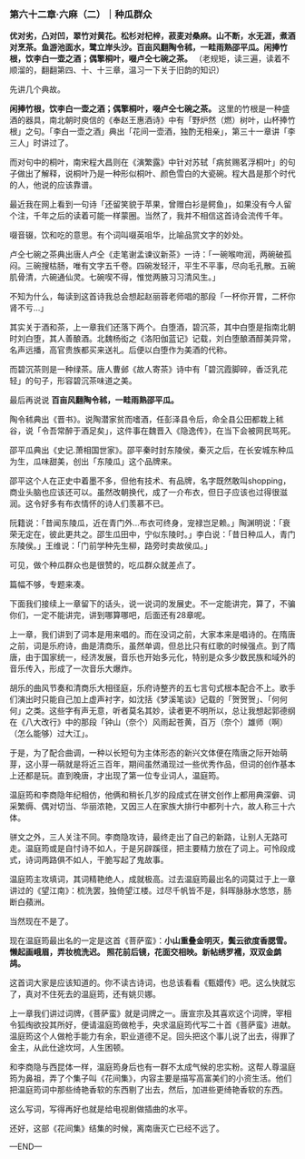 ### 第六十二章·六麻（二）｜种瓜群众

**优对劣，凸对凹，翠竹对黄花。松杉对杞梓，菽麦对桑麻。山不断，水无涯，煮酒对烹茶。鱼游池面水，鹭立岸头沙。百亩风翻陶令秫，一畦雨熟邵平瓜。闲捧竹根，饮李白一壶之酒；偶擎桐叶，啜卢仝七碗之茶。** （老规矩，读三遍，读着不顺溜的，翻翻第四、十、十三章，温习一下关于旧韵的知识）

先讲几个典故。

**闲捧竹根，饮李白一壶之酒；偶擎桐叶，啜卢仝七碗之茶。** 这里的竹根是一种盛酒的器具，南北朝时庾信的《奉赵王惠酒诗》中有「野炉然（燃）树叶，山杯捧竹根」之句。「李白一壶之酒」典出「花间一壶酒，独酌无相亲」，第三十一章讲「李三人」时讲过了。

而对句中的桐叶，南宋程大昌则在《演繁露》中针对苏轼「病贫赐茗浮桐叶」的句子做出了解释，说桐叶乃是一种形似桐叶、颜色雪白的大瓷碗。程大昌是那个时代的人，他说的应该靠谱。

最近我在网上看到一句诗「还留笑貌于苹果，曾赠白衫是鳄鱼」，如果没有今人留个注，千年之后的读着可能一样蒙圈。当然了，我并不相信这首诗会流传千年。

啜音辍，饮和吃的意思。有个词叫啜英咀华，比喻品赏文字的妙处。

卢仝七碗之茶典出唐人卢仝《走笔谢孟谏议新茶》一诗：「一碗喉吻润，两碗破孤闷。三碗搜枯肠，唯有文字五千卷。四碗发轻汗，平生不平事，尽向毛孔散。五碗肌骨清，六碗通仙灵。七碗喫不得，惟觉两腋习习清风生。」

不知为什么，每读到这首诗我总会想起赵丽蓉老师唱的那段「一杯你开胃，二杯你肾不亏…」

其实关于酒和茶，上一章我们还落下两个。白堕酒，碧沉茶，其中白堕是指南北朝时刘白堕，其人善酿酒。北魏杨衒之《洛阳伽蓝记》记载，刘白堕酿酒醇美异常，名声远播，高官贵族都买来送礼。后便以白堕作为美酒的代称。

而碧沉茶则是一种绿茶。唐人曹邺《故人寄茶》诗中有「碧沉霞脚碎，香泛乳花轻」的句子，形容碧沉茶味道之美。

最后再说说 **百亩风翻陶令秫，一畦雨熟邵平瓜。**

陶令秫典出《晋书》。说陶潜家贫而嗜酒，任彭泽县令后，命全县公田都栽上秫谷，说「令吾常醉于酒足矣」，这件事在魏晋入《隐逸传》，在当下会被网民骂死。

邵平瓜典出《史记.萧相国世家》。邵平秦时封东陵侯，秦灭之后，在长安城东种瓜为生，瓜味甜美，创出「东陵瓜」这个品牌来。

邵平这个人在正史中着墨不多，但他有技术、有品牌，名字既然敢叫shopping，商业头脑也应该还可以。虽然改朝换代，成了一介布衣，但日子应该也过得很滋润。这令好多有布衣情怀的诗人们羡慕不已。

阮籍说：「昔闻东陵瓜，近在青门外…布衣可终身，宠禄岂足赖。」陶渊明说：「衰荣无定在，彼此更共之。邵生瓜田中，宁似东陵时。」李白说：「昔日种瓜人，青门东陵侯。」王维说：「门前学种先生柳，路旁时卖故侯瓜。」

可见，做个种瓜群众也是很赞的，吃瓜群众就差点了。

篇幅不够，专题来凑。

下面我们接续上一章留下的话头，说一说词的发展史。不一定能讲完，算了，不骗你们，一定不能讲完，讲到哪算哪吧，后面还有28章呢。

上一章，我们讲到了词本是用来唱的。而在没词之前，大家本来是唱诗的。在隋唐之前，词是乐府诗，曲是清商乐，虽然单调，但总比只有红歌的时候强点。到了隋唐，由于国家统一，经济发展，音乐也开始多元化，特别是众多少数民族和域外的音乐传入，形成了一次音乐大爆炸。

胡乐的曲风节奏和清商乐大相径庭，乐府诗整齐的五七言句式根本配合不上。歌手们演出时只能自己加上虚声衬字，如沈括《梦溪笔谈》记载的「贺贺贺」、「何何何」之类。这些字有声无意，听者莫名其妙，读者更不明所以，总让我想起郭德纲在《八大改行》中的那段「钟山（奈个）风雨起苍黄，百万（奈个）雄师（啊）（怎么能够）过大江」。

于是，为了配合曲调，一种以长短句为主体形态的新兴文体便在隋唐之际开始萌芽，这小芽一萌就是将近三百年，期间虽然涌现过一些优秀作品，但词的创作基本上还都是玩。直到晚唐，才出现了第一位专业词人，温庭筠。

温庭筠和李商隐年纪相仿，他俩和稍长几岁的段成式在骈文创作上都用典深僻、词采繁缛、偶对切当、华丽浓艳，又因三人在家族大排行中都列十六，故人称三十六体。

骈文之外，三人关注不同。李商隐攻诗，最终走出了自己的新路，让别人无路可走。温庭筠或是自忖诗不如人，于是另辟蹊径，把主要精力放在了词上。可怜段成式，诗词两路俱不如人，干脆写起了鬼故事。

温庭筠主攻填词，其词精艳绝人，成就极高。过去温庭筠最出名的词莫过于上一章讲过的《望江南》：梳洗罢，独倚望江楼。过尽千帆皆不是，斜晖脉脉水悠悠，肠断白蘋洲。

当然现在不是了。

现在温庭筠最出名的一定是这首《菩萨蛮》：**小山重叠金明灭，鬓云欲度香腮雪。懒起画峨眉，弄妆梳洗迟。 照花前后镜，花面交相映。新帖绣罗襦，双双金鹧鸪。**

这首词大家是应该知道的。你不读古诗词，也总该看看《甄嬛传》吧。这么快就忘了，真对不住死去的温庭筠，还有姚贝娜。

上一章我们讲过词牌，《菩萨蛮》就是词牌之一。唐宣宗及其喜欢这个词牌，宰相令狐绹欲投其所好，便请温庭筠做枪手，央求温庭筠代写二十首《菩萨蛮》进献。温庭筠这个人做枪手能力有余，职业道德不足。回头把这个事儿说了出去，得罪了金主，从此仕途坎坷，人生困顿。

和李商隐与西昆体一样，温庭筠身后也有一群不太成气候的忠实粉。这帮人尊温庭筠为鼻祖，弄了个集子叫《花间集》，内容主要是描写高富美们的小资生活。他们把温庭筠词中那些绮艳香软的东西剔了出去，然后，加进些更绮艳香软的东西。

这么写词，写得再好也就是给电视剧做插曲的水平。

还好，这部《花间集》结集的时候，离南唐灭亡已经不远了。

—END—
